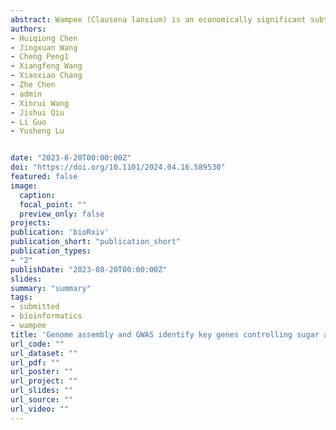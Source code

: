```yaml
---
abstract: Wampee (Clausena lansium) is an economically significant subtropical fruit tree widely cultivated in Southern China. High-quality genomic resources are unavailable, but they are essential for functional genomics and germplasm enhancement of wampee. Here, we provide a chromosome-level genome sequence for the wampee cultivar JinFeng and a population genomic analysis of 266 accessions. The 297.1 Mb wampee genome, containing nine chromosomes with a scaffold N50 of 29.2 Mb and encoding 23,468 protein-coding genes, showed a significant improvement over the previous version. We dissected the wampee population structure and genetic differentiation in China using population genomic analysis, which detected 110 and 671 genes under a selective sweep associated with sour and sweet wampee evolution in domesticated clones, respectively. Homozygous non-synonymous single nucleotide polymorphisms are likely associated with fruit flavor differentiation. A genome-wide association study identified 220 remarkable marker-trait associations for total acid content, harboring 289 genes encoding transcription factors, transporters, and enzymes involved in sugar and acid metabolism, which are potentially useful for sour and sweet taste development in wampee fruit. Furthermore, the ethylene response factor family gene ClERF061 and the SWEET family gene ClSWEET7 were identified. Linkage assessment between the relative expression levels of ClERF061 or ClSWEET7 and the total acid/total sugar contents implied their potential involvement in sugar-acid metabolism in wampee fruits. High-quality genome resources are valuable for expediting wampee research and genome-assisted breeding.
authors:
- Huiqiong Chen
- Jingxuan Wang
- Cheng Peng1
- Xiangfeng Wang
- Xiaoxiao Chang
- Zhe Chen
- admin
- Xinrui Wang
- Jishui Qiu
- Li Guo
- Yusheng Lu


date: "2023-8-20T00:00:00Z"
doi: "https://doi.org/10.1101/2024.04.16.589530"
featured: false
image:
  caption:
  focal_point: ""
  preview_only: false
projects:
publication: 'bioRxiv'
publication_short: "publication_short"
publication_types: 
- "2"
publishDate: "2023-08-20T00:00:00Z"
slides:
summary: "summary"
tags:
- submitted
- bioinformatics
- wampee
title: 'Genome assembly and GWAS identify key genes controlling sugar and organic acid accumulation in wampee fruit'
url_code: ""
url_dataset: ""
url_pdf: ""
url_poster: ""
url_project: ""
url_slides: ""
url_source: ""
url_video: ""
---
```


